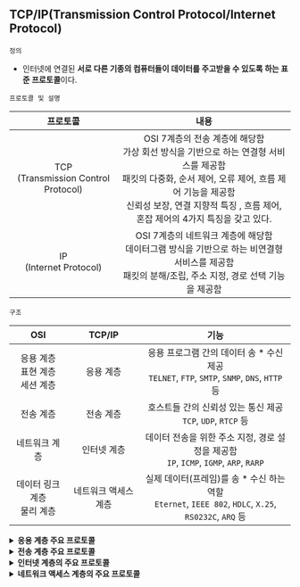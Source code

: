 ## TCP/IP(Transmission Control Protocol/Internet Protocol)
`정의` 
- 인터넷에 연결된 **서로 다른 기종의 컴퓨터들이 데이터를 주고받을 수 있도록 하는 표준 프로토콜**이다.

`프로토콜 및 설명`

| 프로토콜 | 내용 |
| :--: | :--: |
| TCP<br>(Transmission Control Protocol) | OSI 7계층의 전송 계층에 해당함 <br> 가상 회선 방식을 기반으로 하는 연결형 서비스를 제공함 <br> 패킷의 다중화, 순서 제어, 오류 제어, 흐름 제어 기능을 제공함 <br> 신뢰성 보장, 연결 지향적 특징 , 흐름 제어, 혼잡 제어의 4가지 특징을 갖고 있다. |
| IP<br>(Internet Protocol) | OSI 7계층의 네트워크 계층에 해당함 <br> 데이터그램 방식을 기반으로 하는 비연결형 서비스를 제공함 <br> 패킷의 분해/조립, 주소 지정, 경로 선택 기능을 제공함 |

`구조`

| OSI | TCP/IP | 기능 |
| :--: | :--: | :--: |
| 응용 계층 <br> 표현 계층 <br> 세션 계층 | 응용 계층 | 응용 프로그램 간의 데이터 송 * 수신 제공 <br> `TELNET`,  `FTP`, `SMTP`, `SNMP`, `DNS`, `HTTP` 등 |
| 전송 계층 | 전송 계층 | 호스트들 간의 신뢰성 있는 통신 제공 <br> `TCP`, `UDP`, `RTCP` 등 |
| 네트워크 계층 | 인터넷 계층 | 데이터 전송을 위한 주소 지정, 경로 설정을 제공함 <br> `IP`, `ICMP`, `IGMP`, `ARP`, `RARP`
| 데이터 링크 계층 <br> 물리 계층 | 네트워크 액세스 계층 | 실제 데이터(프레임)를 송 * 수신 하는 역할 <br> `Eternet`, `IEEE 802`, `HDLC`, `X.25`, `RS0232C`, `ARQ` 등


<details>
<summary><strong>응용 계층 주요 프로토콜</strong></summary>
<div>

| 프로토콜 | 내용 |
| :--: | :--: |
| FTP<br>(File Transfer Protocol) | 컴퓨터와 컴퓨터 또는 인터넷 사이에서 파일을 주고 받을 수 있도록 하는 원격 파일 전송 프로토콜 |
| SMTP<br>(Simple Mail Transfer Protocol) | 전자 우편을 교환하는 서비스 |
| TELNET | 멀리 떨어져 있는 컴퓨터에 접속해 자신의 컴퓨터처럼 사용할 수 있도록 해주는 서비스 <br> 프로그램을 실행하는 등 시스템 관리 작업을 할 수 있는 가상의 터미널(Virtual Terminal) 기능 수행 |
| SNMP(Simple Network Management Protocol) | TCP/IP의 네트워크 관리 프로토콜로, 라우터나 허브 등 네트워크 기기의 네트워크 정보를 네트워크 관리 시스템에 보내는데 사용되는 표준 통신 규약 |
| POP3(Post Office Protocol Version 3) | TCP 110번 포트를 사용하고, 응용 계층 인터넷 프로토콜 중 하나로, 원격 서버로부터 TCP/IP 연결을 통해 이메일을 가져오는 데 사용하는 프로토콜 |
| IMAP(Internet Messaging Access Protocol) | TCP 143번 포트를 사용하고, 원격 서버로부터 TCP/IP 연결을 통해 이메일을 가져오고, 온라인 및 오프라인을 모두 지원하는 프로토콜 |
| DNS(Domain Name System) | 도메인 네임을 IP 주소로 매핑(Mapping)하는 시스템 |
| HTTP(HyperText Transfer Protocol) | 월드 와이드 웹(www)에서 HTML 문서를 송수신 하기 위한 표준 프로토콜

</div>
</details>

<details>
<summary><strong>전송 계층 주요 프로토콜</strong></summary>
<div>

| 프로토콜 | 내용 |
| :--: | :--: |
| TCP <br> (Transmission Control Protocol) | 양방향 연결(Full Duples Connection)형 서비스를 제공 <br> 가상 회선 연결(Virtual Circuit Connection) 형태의 서비스 제공 <br> 스트림 위주의 전달(패킷 단위)을 함 <br> 신뢰성 있는 경로를 확립하고 메시지 전송을 감독함 <br> 순서 제어, 오류 제어, 흐름 제어 기능을 함 <br> 패킷의 분실, 손상, 지연이나 순서가 틀린 것 등이 발생할 때 투명성이 보장되는 통신을 함 <br> TCP 프로토콜의 헤더는 기본적으로 20Byte에서 60Byte까지 사용할 수 있는데, 선택적으로 40을 추가해 100Byte까지 크기 확장 가능 |
| UDP <br> (User Datagram Protocol) | 데이터 전송 전 연결을 설정하지 않는 비연결형 서비스 제공 <br> TCP에 비해 상대적으로 단순한 헤더 구조로 오버헤드 적고, 흐름 제어나 순서 제어 없어 전송 속도가 빠름 <br> 고속의 안정성 있는 전송 매체를 사용해 빠른 속도를 필요로 하는 경우, 동시에 여러 사용자에게 데이터를 전달할때 정기적으로 반복해 전송할 경우 사용 <br> 실시간 전송에 유리하며, 신뢰성보단 속도가 중요시되는 네트워크에서 사용 <br> UDP 헤더에는 Source Port Number, Destinaion Port Number, Length, Checksum 등 포함 |
|RTCP <br> (Real-Time Control Protocol) | RTP(Real-time Transport Protocol) 패킷의 전송 품질을 제어하기 위한 프로토콜 <br> 세션(Session)에 참여한 각 참여자들에게 주기적으로 제어정보를 전송함 <br> 하위 프로토콜은 데이터 패킷과 제어 패킷의 다중화(Multiplexing)를 제공 <br> 데이터 전송을 모니터링하고 최소한의 제어와 인증 기능만을 제공 <br> RTCP 패킷은 항상 32비트의 경계로 끝남 |

</div>
</details>

<details>
<summary><strong>인터넷 계층의 주요 프로토콜</strong></summary>
<div>

| 프로토콜 | 내용 | 
| :--: | :--: |
| IP<br>(Internet Protocol) | 전송할 데이터에 주소를 지정하고, 경로를 설정하는 기능을 함 <br> 비연결형인 데이터그램 방식을 사용하는 것으로 신뢰성이 보장되지 않음 |
| ICMP<br>(Internet Control Management Protocol) | IP와 조합해 통신중 발생하는 오류 처리와 전송 경로 변경 등을 위한 제어 메시지를 관리하는 역할을 함 <br> 헤더는 8Byte로 구성 |
| IGMP<br>(Internet Group Management Protocol, 인터넷 그릅 관리 프로토콜) | 멀티캐스르를 지원하는 호스트나 라우터 사이에서 멀티캐스트 그룹 유지를 위해 사용됨 |
| ARP<br>(Address Resolution Protocol, 주소 분석 프로토콜) | 호스트의 IP 주소를 호스트와 연결된 네트워크 접속 장치의 물리적 주소(Mac Address)로 바꿈 |
| RARP<br>(Reverse Address Resolution Protocol) | ARP와 반대로 물리적 주소를 IP 주소로 변환하는 기능을 함 |

</div>
</details>

<details>
<summary><strong>네트워크 액세스 계층의 주요 프로토콜</strong></summary>
<div>

| 프로토콜 | 내용 |
| :--: | :--: |
| Eternet(IEEE 802.3) | CSMA/CD 방식의 LAN |
| IEEE 802 | LAN을 위한 표준 프로토콜 |
| HDLC | 비트 위주의 데이터 링크 제어 프로토콜 |
| X.25 | 패킷 교환망을 위한 DTE와 DCE 간의 인터페이스를 제공하는 프로토콜 |
| RS-232C | 공중 전화 교환망(PSTN)을 통한 DTE와 DCE간의 인터페이스를 제공하는 프로토콜 |

</div>
</details>
